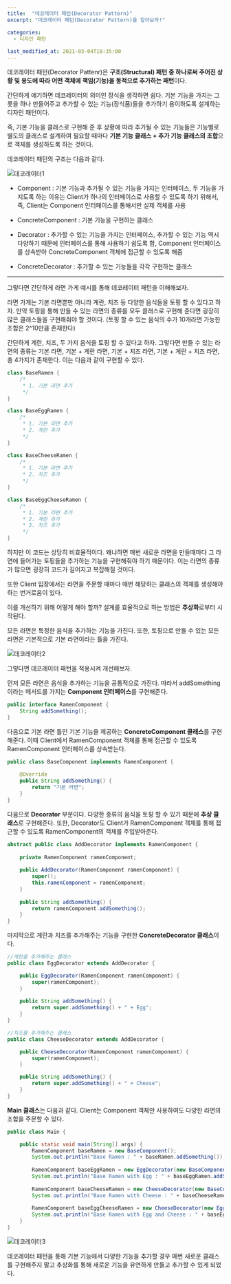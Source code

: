 ```yaml
---
title:  "데코레이터 패턴(Decorator Pattern)"
excerpt: "데코레이터 패턴(Decorator Pattern)을 알아보자!"

categories:
  - 디자인 패턴
  
last_modified_at: 2021-03-04T18:35:00
---
```


데코레이터 패턴(Decorator Pattenr)은 **구조(Structural) 패턴 중 하나로써 주어진 상황 및 용도에 따라 어떤 객체에 책임(기능)을 동적으로 추가하는 패턴**이다.  

간단하게 얘기하면 데코레이터의 의미인 장식을 생각하면 쉽다. 기본 기능을 가지는 그릇을 하나 만들어주고 추가할 수 있는 기능(장식품)들을 추가하기 용이하도록 설계하는 디자인 패턴이다.  

즉, 기본 기능을 클래스로 구현해 준 후 상황에 따라 추가될 수 있는 기능들은 기능별로 별도의 클래스로 설계하여 필요할 때마다 **기본 기능 클래스 + 추가 기능 클래스의 조합**으로 객체를 생성하도록 하는 것이다.  

데코레이터 패턴의 구조는 다음과 같다.  

![데코레이터1](https://user-images.githubusercontent.com/53072057/109912680-e111cc00-7cef-11eb-8bca-00084efcf74d.JPG)  

* Component : 기본 기능과 추가될 수 있는 기능을 가지는 인터페이스, 두 기능을 가지도록 하는 이유는 Client가 하나의 인터페이스로 사용할 수 있도록 하기 위해서, 즉, Client는 Component 인터페이스를 통해서만 실제 객체를 사용  

* ConcreteComponent : 기본 기능을 구현하는 클래스  

* Decorator : 추가할 수 있는 기능을 가지는 인터페이스, 추가할 수 있는 기능 역시 다양하기 때문에 인터페이스를 통해 사용하기 쉽도록 함, Component 인터페이스를 상속받아 ConcreteComponent 객체에 접근할 수 있도록 해줌  

* ConcreteDecorator : 추가할 수 있는 기능들을 각각 구현하는 클래스  

*****

그렇다면 간단하게 라면 가게 예시를 통해 데코레이터 패턴을 이해해보자.  

라면 가게는 기본 라면뿐만 아니라 계란, 치즈 등 다양한 음식들을 토핑 할 수 있다고 하자. 만약 토핑을 통해 만들 수 있는 라면의 종류를 모두 클래스로 구현해 준다면 굉장히 많은 클래스들을 구현해줘야 할 것이다. (토핑 할 수 있는 음식의 수가 10개라면 가능한 조합은 2^10만큼 존재한다)  

간단하게 계란, 치즈, 두 가지 음식을 토핑 할 수 있다고 하자. 그렇다면 만들 수 있는 라면의 종류는 기본 라면, 기본 + 계란 라면, 기본 + 치즈 라면, 기본 + 계란 + 치즈 라면, 총 4가지가 존재한다. 이는 다음과 같이 구현할 수 있다.  

```java
class BaseRamen {
	/*
	 * 1. 기본 라면 추가
	 */
}

class BaseEggRamen {
	/*
	 * 1. 기본 라면 추가
	 * 2. 계란 추가
	 */
}

class BaseCheeseRamen {
	/*
	 * 1. 기본 라면 추가
	 * 2. 치즈 추가
	 */
}

class BaseEggCheeseRamen {
	/*
	 * 1. 기본 라면 추가
	 * 2. 계란 추가
	 * 3. 치즈 추가
	 */
}
```

하지만 이 코드는 상당히 비효율적이다. 왜냐하면 매번 새로운 라면을 만들때마다 그 라면에 들어가는 토핑들을 추가하는 기능을 구현해줘야 하기 때문이다. 이는 라면의 종류가 많으면 굉장히 코드가 길어지고 복잡해질 것이다.  

또한 Client 입장에서는 라면을 주문할 때마다 매번 해당하는 클래스의 객체를 생성해야 하는 번거로움이 있다.  

이를 개선하기 위해 어떻게 해야 할까? 설계를 효율적으로 하는 방법은 **추상화**로부터 시작된다.  

모든 라면은 특정한 음식을 추가하는 기능을 가진다. 또한, 토핑으로 만들 수 있는 모든 라면은 기본적으로 기본 라면이라는 틀을 가진다.  

![데코레이터2](https://user-images.githubusercontent.com/53072057/109912684-e242f900-7cef-11eb-936a-cb89e9054622.JPG)  

그렇다면 데코레이터 패턴을 적용시켜 개선해보자.  

먼저 모든 라면은 음식을 추가하는 기능을 공통적으로 가진다. 따라서 addSomething이라는 메서드를 가지는 **Component 인터페이스**를 구현해준다.  

```java
public interface RamenComponent {
	String addSomething();
}
```

다음으로 기본 라면 틀인 기본 기능을 제공하는 **ConcreteComponent 클래스**를 구현해준다. 이때 Client에서 RamenComponent 객체를 통해 접근할 수 있도록 RamenComponent 인터페이스를 상속받는다.  

```java
public class BaseComponent implements RamenComponent {
	
	@Override
	public String addSomething() {
		return "기본 라면";
	}
}
```

다음으로 **Decorator** 부분이다. 다양한 종류의 음식을 토핑 할 수 있기 때문에 **추상 클래스**로 구현해준다. 또한, Decorator도 Client가 RamenComponent 객체를 통해 접근할 수 있도록 RamenComponent의 객체를 주입받아준다.   

```java
abstract public class AddDecorator implements RamenComponent {
	
	private RamenComponent ramenComponent;
	
	public AddDecorator(RamenComponent ramenComponent) {
		super();
		this.ramenComponent = ramenComponent;
	}
	
	public String addSomething() {
		return ramenComponent.addSomething();
	}
}
```

마지막으로 계란과 치즈를 추가해주는 기능을 구현한 **ConcreteDecorator 클래스**이다.  

```java
//계란을 추가해주는 클래스
public class EggDecorator extends AddDecorator {

	public EggDecorator(RamenComponent ramenComponent) {
		super(ramenComponent);
	}
	
	public String addSomething() {
		return super.addSomething() + " + Egg";
	}
}

//치즈를 추가해주는 클래스
public class CheeseDecorator extends AddDecorator {

	public CheeseDecorator(RamenComponent ramenComponent) {
		super(ramenComponent);
	}

	public String addSomething() {
		return super.addSomething() + " + Cheese";
	}
}
```

**Main 클래스**는 다음과 같다. Client는 Component 객체만 사용하여도 다양한 라면의 조합을 주문할 수 있다.  

```java
public class Main {

	public static void main(String[] args) {
		RamenComponent baseRamen = new BaseComponent();
		System.out.println("Base Ramen : " + baseRamen.addSomething());
		
		RamenComponent baseEggRamen = new EggDecorator(new BaseComponent());
		System.out.println("Base Ramen with Egg : " + baseEggRamen.addSomething());
		
		RamenComponent baseCheeseRamen = new CheeseDecorator(new BaseComponent());
		System.out.println("Base Ramen with Cheese : " + baseCheeseRamen.addSomething());
		
		RamenComponent baseEggCheeseRamen = new CheeseDecorator(new EggDecorator(new BaseComponent()));
		System.out.println("Base Ramen with Egg and Cheese : " + baseEggCheeseRamen.addSomething());
	}
}
```

![데코레이터3](https://user-images.githubusercontent.com/53072057/109912686-e2db8f80-7cef-11eb-8320-a72d3e0c359d.JPG)  

데코레이터 패턴을 통해 기본 기능에서 다양한 기능을 추가할 경우 매번 새로운 클래스를 구현해주지 말고 추상화를 통해 새로운 기능을 유연하게 만들고 추가할 수 있게 되었다.  
